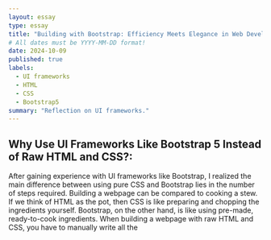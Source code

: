 ```yaml
---
layout: essay
type: essay
title: "Building with Bootstrap: Efficiency Meets Elegance in Web Development"
# All dates must be YYYY-MM-DD format!
date: 2024-10-09
published: true
labels:
  - UI frameworks
  - HTML
  - CSS
  - Bootstrap5
summary: "Reflection on UI frameworks."
---
```


## Why Use UI Frameworks Like Bootstrap 5 Instead of Raw HTML and CSS?: 
After gaining experience with UI frameworks like Bootstrap, I realized the main difference between using pure CSS and Bootstrap lies in the number of steps required. Building a webpage can be compared to cooking a stew. If we think of HTML as the pot, then CSS is like preparing and chopping the ingredients yourself. Bootstrap, on the other hand, is like using pre-made, ready-to-cook ingredients. When building a webpage with raw HTML and CSS, you have to manually write all the <style> attributes. This involves coding the layout, spacing, typography, and responsiveness from scratch. In contrast, when building a webpage with Bootstrap, much of that work is already done for developers. We simply use pre-built components and classes to achieve professional results quickly.
In addition, UI frameworks like Bootstrap provide significant time-saving benefits for developers. Instead of writing complex CSS code for grids, margins, and responsive behavior, developers can utilize Bootstrap’s built-in classes and components. This results in a streamlined workflow, where creating a polished and consistent design takes fewer steps. Additionally, using a framework like Bootstrap ensures a clean and uniform look throughout a webpage with minimal effort, which is particularly helpful when working on large projects.

<hr>

## Comparison of Web Pages Built With and Without a UI Framework:   
When I first began learning Bootstrap, I created two versions of a simple webpage: one using raw HTML and CSS, and the other using Bootstrap. The first webpage, built with only HTML and CSS, had basic typography and alignment. I had to manually set background, margins, and aligns.
<img class="image-fluid" src="../img/htmlandcss.png">
The second version, built using Bootstrap, looked much more polished and professional, even though it required far less code. 
<img src="../img/bootstrapexample.png">
By utilizing Bootstrap’s grid system and pre-designed components, I was able to create a well-structured and visually appealing webpage with minimal effort. This comparison highlights how much easier and more efficient it is to use a UI framework to achieve high-quality results.


<hr>

## Software Engineering Benefits of UI Frameworks:
What are the pros and cons of using a UI framework? One of the most significant advantages is its cross-browser compatibility. Bootstrap has been rigorously tested across all major browsers, ensuring that websites built with it render consistently, no matter the platform. This eliminates the need for developers to write custom CSS rules to address browser-specific quirks, a common challenge when working with raw HTML and CSS. 
On the other hand, developers seeking to create highly unique and customized web pages may prefer to write their own CSS to have full control over the design. Additionally, while Bootstrap simplifies the process of building complex layouts compared to writing CSS from scratch, it still comes with a learning curve, especially for beginners unfamiliar with its class-based system.
I personally encountered this learning curve when rebuilding an existing web page. Although using pre-built components generally saves time, it can become tricky when something goes wrong, and I’m unsure how to fix it. Combining more complex components was particularly challenging for me, as understanding how they interact requires a deeper familiarity with the framework.

<hr>

## Conclusion:
In conclusion, UI frameworks like Bootstrap 5 offer significant advantages in terms of time efficiency and design consistency. These benefits, coupled with the professional and polished results they deliver, make them an invaluable tool for developers, whether they are working on group projects or large-scale applications.

